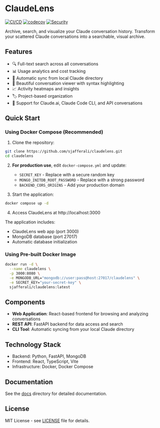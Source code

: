 # ClaudeLens

[![CI/CD](https://github.com/sjafferali/claudelens/actions/workflows/main.yml/badge.svg)](https://github.com/sjafferali/claudelens/actions/workflows/main.yml)
[![codecov](https://codecov.io/gh/sjafferali/claudelens/branch/main/graph/badge.svg)](https://codecov.io/gh/sjafferali/claudelens)
[![Security](https://github.com/sjafferali/claudelens/actions/workflows/security.yml/badge.svg)](https://github.com/sjafferali/claudelens/actions/workflows/security.yml)

Archive, search, and visualize your Claude conversation history. Transform your scattered Claude conversations into a searchable, visual archive.

## Features
- 🔍 Full-text search across all conversations
- 📊 Usage analytics and cost tracking
- 🔄 Automatic sync from local Claude directory
- 🎨 Beautiful conversation viewer with syntax highlighting
- 📈 Activity heatmaps and insights
- 🏷️ Project-based organization
- 💾 Support for Claude.ai, Claude Code CLI, and API conversations

## Quick Start

### Using Docker Compose (Recommended)

1. Clone the repository:
```bash
git clone https://github.com/sjafferali/claudelens.git
cd claudelens
```

2. **For production use**, edit `docker-compose.yml` and update:
   - `SECRET_KEY` - Replace with a secure random key
   - `MONGO_INITDB_ROOT_PASSWORD` - Replace with a strong password
   - `BACKEND_CORS_ORIGINS` - Add your production domain

3. Start the application:
```bash
docker compose up -d
```

4. Access ClaudeLens at http://localhost:3000

The application includes:
- ClaudeLens web app (port 3000)
- MongoDB database (port 27017)
- Automatic database initialization

### Using Pre-built Docker Image

```bash
docker run -d \
  --name claudelens \
  -p 3000:8080 \
  -e MONGODB_URL="mongodb://user:pass@host:27017/claudelens" \
  -e SECRET_KEY="your-secret-key" \
  sjafferali/claudelens:latest
```

## Components
- **Web Application**: React-based frontend for browsing and analyzing conversations
- **REST API**: FastAPI backend for data access and search
- **CLI Tool**: Automatic syncing from your local Claude directory

## Technology Stack
- Backend: Python, FastAPI, MongoDB
- Frontend: React, TypeScript, Vite
- Infrastructure: Docker, Docker Compose

## Documentation
See the [docs](./docs) directory for detailed documentation.

## License
MIT License - see [LICENSE](./LICENSE) file for details.